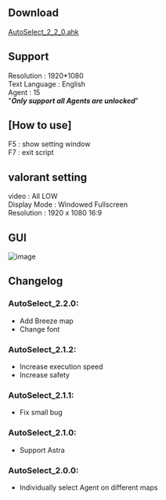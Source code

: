 ## Download
[AutoSelect_2_2_0.ahk](https://github.com/worse-666/VALORANT_AHK_AutoSelect/releases/download/AutoSelect/AutoSelect_2_2_0.ahk)

## Support <br>
Resolution : 1920*1080 <br>
Text Language : English <br>
Agent : 15 <br>
"_**Only support all Agents are unlocked**_" <br>

## [How to use]
F5 : show setting window <br>
F7 : exit script <br>

## valorant setting <br>
video : All LOW <br>
Display Mode : Windowed Fullscreen <br>
Resolution : 1920 x 1080 16:9 <br>

## GUI <br>
![image](https://github.com/worse-666/images/blob/main/AutoSelect_2_2_0%20GUI.png) <br>

## Changelog <br>
### AutoSelect_2.2.0: <br>
* Add Breeze map <br>
* Change font <br>
### AutoSelect_2.1.2: <br>
* Increase execution speed <br>
* Increase safety <br>
### AutoSelect_2.1.1: <br>
* Fix small bug <br>
### AutoSelect_2.1.0: <br>
* Support Astra <br>
### AutoSelect_2.0.0: <br>
* Individually select Agent on different maps <br>
